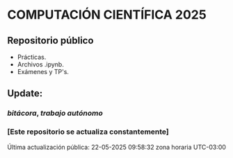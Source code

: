 # COMPUTACIÓN CIENTÍFICA 2025

## Repositorio público

- Prácticas.
- Archivos .ipynb.
- Exámenes y TP's.


## Update:
### *bitácora*, *trabajo autónomo*


### [Este repositorio se actualiza constantemente]

Última actualización pública: 22-05-2025 09:58:32 zona horaria UTC-03:00
